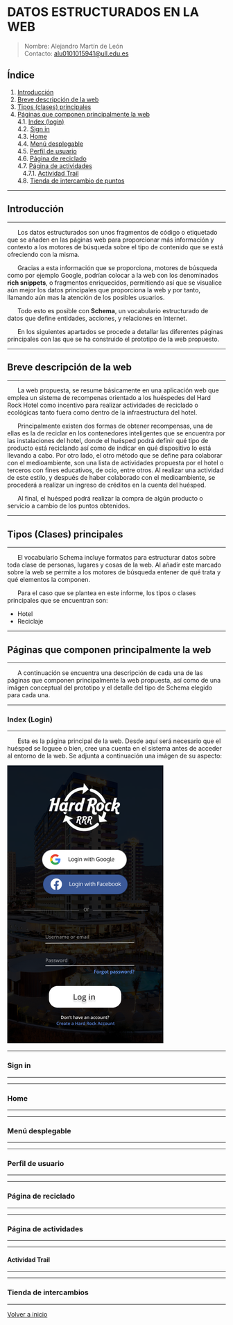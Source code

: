 # DATOS ESTRUCTURADOS EN LA WEB

> Nombre: Alejandro Martín de León  
> Contacto: alu0101015941@ull.edu.es

## Índice

1. [Introducción](#introducción)  
2. [Breve descripción de la web](#breve-descripción-de-la-web)
3. [Tipos (clases) principales](#tipos-clases-principales)
4. [Páginas que componen principalmente la web](#páginas-que-componen-principalmente-la-web)  
    4.1. [Index (login)](#index-login)  
    4.2. [Sign in](#sign-in)  
    4.3. [Home](#home)  
    4.4. [Menú desplegable](#menú-desplegable)  
    4.5. [Perfil de usuario](#perfil-de-usuario)  
    4.6. [Página de reciclado](#página-de-reciclado)  
    4.7. [Página de actividades](#página-de-actividades)  
    &nbsp;&nbsp;&nbsp;4.7.1. [Actividad Trail](#actividad-trail)  
    4.8. [Tienda de intercambio de puntos](#tienda-de-intercambios)  



***
## Introducción
***

&nbsp;&nbsp;&nbsp;&nbsp;&nbsp;&nbsp;Los datos estructurados son unos fragmentos de código o etiquetado que se añaden en las páginas web para proporcionar más información y contexto a los motores de búsqueda sobre el tipo de contenido que se está ofreciendo con la misma.

&nbsp;&nbsp;&nbsp;&nbsp;&nbsp;&nbsp;Gracias a esta información que se proporciona, motores de búsqueda como por ejemplo Google, podrían colocar a la web con los denominados **rich snippets**, o fragmentos enriquecidos, permitiendo así que se visualice aún mejor los datos principales que proporciona la web y por tanto, llamando aún mas la atención de los posibles usuarios. 

&nbsp;&nbsp;&nbsp;&nbsp;&nbsp;&nbsp;Todo esto es posible con **Schema**, un vocabulario estructurado de datos que define entidades, acciones, y relaciones en Internet. 

&nbsp;&nbsp;&nbsp;&nbsp;&nbsp;&nbsp;En los siguientes apartados se procede a detallar las diferentes páginas principales con las que se ha construido el prototipo de la web propuesto.

***
## Breve descripción de la web
***

&nbsp;&nbsp;&nbsp;&nbsp;&nbsp;&nbsp;La web propuesta, se resume básicamente en una aplicación web que emplea un sistema de recompenas orientado a los huéspedes del Hard Rock Hotel como incentivo para realizar actividades de reciclado o ecológicas tanto fuera como dentro de la infraestructura del hotel. 

&nbsp;&nbsp;&nbsp;&nbsp;&nbsp;&nbsp;Principalmente existen dos formas de obtener recompensas, una de ellas es la de reciclar en los contenedores inteligentes que se encuentra por las instalaciones del hotel, donde el huésped podrá definir qué tipo de producto está reciclando así como de indicar en qué dispositivo lo está llevando a cabo. Por otro lado, el otro método que se define para colaborar con el medioambiente, son una lista de actividades propuesta por el hotel o terceros con fines educativos, de ocio, entre otros. Al realizar una actividad de este estilo, y después de haber colaborado con el medioambiente, se procederá a realizar un ingreso de créditos en la cuenta del huésped.

&nbsp;&nbsp;&nbsp;&nbsp;&nbsp;&nbsp;Al final, el huésped podrá realizar la compra de algún producto o servicio a cambio de los puntos obtenidos.

***
## Tipos (Clases) principales
***
&nbsp;&nbsp;&nbsp;&nbsp;&nbsp;&nbsp;El vocabulario Schema incluye formatos para estructurar datos sobre toda clase de personas, lugares y cosas de la web. Al añadir este marcado sobre la web se permite a los motores de búsqueda entener de qué trata y qué elementos la componen.

&nbsp;&nbsp;&nbsp;&nbsp;&nbsp;&nbsp;Para el caso que se plantea en este informe, los tipos o clases principales que se encuentran son: 

- Hotel
- Reciclaje


***
## Páginas que componen principalmente la web
***

&nbsp;&nbsp;&nbsp;&nbsp;&nbsp;&nbsp;A continuación se encuentra una descripción de cada una de las páginas que componen principalmente la web propuesta, así como de una imágen conceptual del prototipo y el detalle del tipo de Schema elegido para cada una.

***
### Index (Login)
***

&nbsp;&nbsp;&nbsp;&nbsp;&nbsp;&nbsp;Esta es la página principal de la web. Desde aquí será necesario que el huésped se loguee o bien, cree una cuenta en el sistema antes de acceder al entorno de la web. Se adjunta a continuación una imágen de su aspecto:

![imagen-login](images/Login.png)

***
### Sign in
***

***
### Home
***

***
### Menú desplegable
***

***
### Perfil de usuario
***

***
### Página de reciclado
***

***
### Página de actividades
***

***
#### Actividad Trail
***



***
### Tienda de intercambios
***


[Volver a inicio](#datos-estructurados-en-la-web)